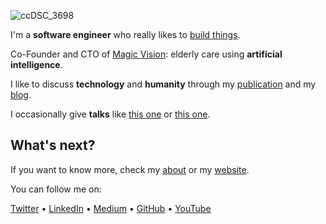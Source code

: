 ![ccDSC_3698](https://github.com/lanzani/lanzani/assets/15637306/e82320c1-3908-47d7-b2b2-b5f606a2c338)

I'm a **software engineer** who really likes to [build things](https://federicolanzani.com/projects).

Co-Founder and CTO of [Magic Vision](https://magicvision.ai): elderly care using **artificial intelligence**.

I like to discuss **technology** and **humanity** through my [publication](https://medium.com/brass-for-brain) and my [blog](https://medium.com/@lanzani).

I occasionally give **talks** like [this one](https://youtu.be/Dh119bpw0aw) or [this one](https://youtu.be/_tNEm2FIv5M).

## What's next?
If you want to know more, check my [about](https://federicolanzani.com/about) or my [website](https://federicolanzani.com/).

You can follow me on:

[Twitter](https://x.com/FederLanzani) • [LinkedIn](https://www.linkedin.com/in/lanzani/) • [Medium](https://medium.com/@lanzani) • [GitHub](https://github.com/lanzani) • [YouTube](https://www.youtube.com/@federico_lanzani)


<!--
**lanzani/lanzani** is a ✨ _special_ ✨ repository because its `README.md` (this file) appears on your GitHub profile.

Here are some ideas to get you started:

- 🔭 I’m currently working on ...
- 🌱 I’m currently learning ...
- 👯 I’m looking to collaborate on ...
- 🤔 I’m looking for help with ...
- 💬 Ask me about ...
- 📫 How to reach me: ...
- 😄 Pronouns: ...
- ⚡ Fun fact: ...
-->
